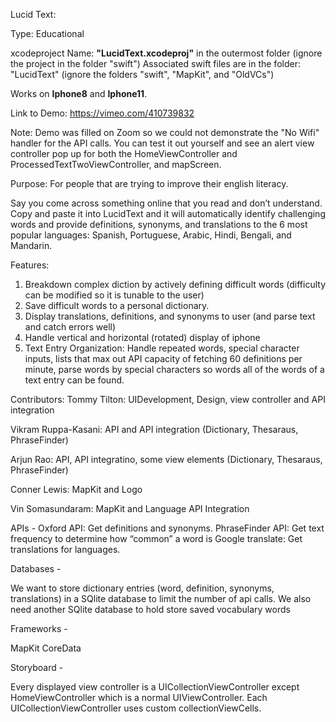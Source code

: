 Lucid Text:

Type: Educational

xcodeproject Name: **"LucidText.xcodeproj"** in the outermost folder (ignore the project in the folder "swift")
Associated swift files are in the folder: "LucidText" (ignore the folders "swift", "MapKit", and "OldVCs")

Works on **Iphone8** and **Iphone11**.

Link to Demo: https://vimeo.com/410739832

Note: Demo was filled on Zoom so we could not demonstrate the "No Wifi" handler for the API calls. You can test it out yourself and see an alert view controller pop up for both the HomeViewController and ProcessedTextTwoViewController, and mapScreen.

Purpose:
For people that are trying to improve their english literacy.

Say you come across something online that you read and don’t understand. Copy and paste it into LucidText and it will automatically identify challenging words and provide definitions, synonyms, and translations to the 6 most popular languages: Spanish, Portuguese, Arabic, Hindi, Bengali, and Mandarin.

Features:

1. Breakdown complex diction by actively defining difficult words (difficulty can be modified so it is tunable to the user)
2. Save difficult words to a personal dictionary.
4. Display translations, definitions, and synonyms to user (and parse text and catch errors well)
5. Handle vertical and horizontal (rotated) display of iphone
6. Text Entry Organization: Handle repeated words, special character inputs, lists that max out API capacity of fetching 60 definitions per minute, parse words by special characters so words all of the words of a text entry can be found.

Contributors:
Tommy Tilton: UIDevelopment, Design, view controller and API integration 

Vikram Ruppa-Kasani: API and API integration (Dictionary, Thesaraus, PhraseFinder) 

Arjun Rao: API, API integratino, some view elements (Dictionary, Thesaraus, PhraseFinder) 

Conner Lewis: MapKit and Logo

Vin Somasundaram: MapKit and Language API Integration


APIs -
Oxford API: Get definitions and synonyms.
PhraseFinder API: Get text frequency to determine how “common” a word is
Google translate: Get translations for languages.

Databases -

We want to store dictionary entries (word, definition, synonyms, translations) in a SQlite database to limit the number of api calls. We also need another SQlite database to hold store saved vocabulary words

Frameworks -

MapKit
CoreData

Storyboard -

Every displayed view controller is a UICollectionViewController except HomeViewController which is a normal UIViewController. Each UICollectionViewController uses custom collectionViewCells.


